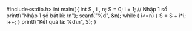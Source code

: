 #include<stdio.h>
    int main(){
    int S , i , n;
    S = 0;
    i = 1;
//    Nhập 1 số
    printf("Nhập 1 số bất kì: \n");
    scanf("%d", &n);
    while ( i<=n)
    {
        S = S + i*i;
        i++;
    }
    printf("Kết quả là: %d\n", S);
}
